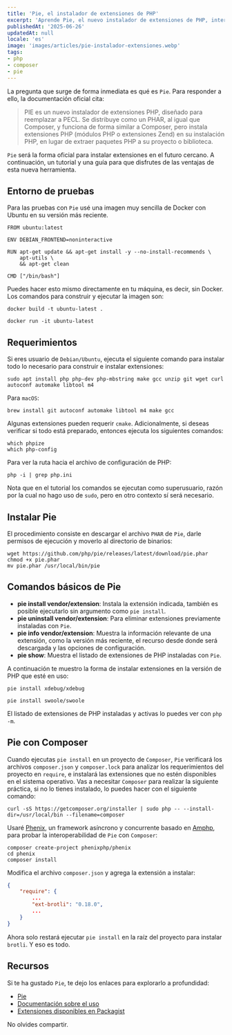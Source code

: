 ```yaml
---
title: 'Pie, el instalador de extensiones de PHP'
excerpt: 'Aprende Pie, el nuevo instalador de extensiones de PHP, interoperable con Composer y Packagist, podrás instalar extensiones desde los requerimientos de tu proyecto con un comando.'
publishedAt: '2025-06-26'
updatedAt: null
locale: 'es'
image: 'images/articles/pie-instalador-extensiones.webp'
tags:
- php
- composer
- pie
---
```


La pregunta que surge de forma inmediata es qué es `Pie`. Para responder a ello, la documentación oficial cita:

> PIE es un nuevo instalador de extensiones PHP, diseñado para reemplazar a PECL. Se distribuye como un PHAR, al igual que Composer, y funciona de forma similar a Composer, pero instala extensiones PHP (módulos PHP o extensiones Zend) en su instalación PHP, en lugar de extraer paquetes PHP a su proyecto o biblioteca.

`Pie` será la forma oficial para instalar extensiones en el futuro cercano. A continuación, un tutorial y una guía para que disfrutes de las ventajas de esta nueva herramienta.

<lite-youtube videoid="xCPp-VgmcR8" disablenoscript></lite-youtube>

## Entorno de pruebas

Para las pruebas con `Pie` usé una imagen muy sencilla de Docker con Ubuntu en su versión más reciente.

```shell
FROM ubuntu:latest

ENV DEBIAN_FRONTEND=noninteractive

RUN apt-get update && apt-get install -y --no-install-recommends \
    apt-utils \
    && apt-get clean

CMD ["/bin/bash"]
```

Puedes hacer esto mismo directamente en tu máquina, es decir, sin Docker. Los comandos para construir y ejecutar la imagen son:

```shell
docker build -t ubuntu-latest .

docker run -it ubuntu-latest
```

## Requerimientos

Si eres usuario de `Debian/Ubuntu`, ejecuta el siguiente comando para instalar todo lo necesario para construir e instalar extensiones:

```shell
sudo apt install php php-dev php-mbstring make gcc unzip git wget curl autoconf automake libtool m4
```

Para `macOS`:

```shell
brew install git autoconf automake libtool m4 make gcc
```

Algunas extensiones pueden requerir `cmake`. Adicionalmente, si deseas verificar si todo está preparado, entonces ejecuta los siguientes comandos:

```shell
which phpize
which php-config
```

Para ver la ruta hacia el archivo de configuración de PHP:

```shell
php -i | grep php.ini
```

Nota que en el tutorial los comandos se ejecutan como superusuario, razón por la cual no hago uso de `sudo`, pero en otro contexto sí será necesario.

## Instalar Pie

El procedimiento consiste en descargar el archivo `PHAR` de `Pie`, darle permisos de ejecución y moverlo al directorio de binarios:

```shell
wget https://github.com/php/pie/releases/latest/download/pie.phar
chmod +x pie.phar
mv pie.phar /usr/local/bin/pie
```

## Comandos básicos de Pie

- **pie install vendor/extension**: Instala la extensión indicada, también es posible ejecutarlo sin argumento como `pie install`.
- **pie uninstall vendor/extension**: Para eliminar extensiones previamente instaladas con `Pie`.
- **pie info vendor/extension**: Muestra la información relevante de una extensión, como la versión más reciente, el recurso desde donde será descargada y las opciones de configuración.
- **pie show**: Muestra el listado de extensiones de PHP instaladas con `Pie`.

A continuación te muestro la forma de instalar extensiones en la versión de PHP que esté en uso:

```shell
pie install xdebug/xdebug

pie install swoole/swoole
```

El listado de extensiones de PHP instaladas y activas lo puedes ver con `php -m`.

## Pie con Composer

Cuando ejecutas `pie install` en un proyecto de `Composer`, `Pie` verificará los archivos `composer.json` y `composer.lock` para analizar los requerimientos del proyecto en `require`, e instalará las extensiones que no estén disponibles en el sistema operativo. Vas a necesitar `Composer` para realizar la siguiente práctica, si no lo tienes instalado, lo puedes hacer con el siguiente comando:

```shell
curl -sS https://getcomposer.org/installer | sudo php -- --install-dir=/usr/local/bin --filename=composer
```

Usaré [Phenix](https://phenix.omarbarbosa.com/), un framework asíncrono y concurrente basado en [Amphp](https://amphp.org/), para probar la interoperabilidad de `Pie` con `Composer`:

```shell
composer create-project phenixphp/phenix
cd phenix
composer install
```

Modifica el archivo `composer.json` y agrega la extensión a instalar:

```json
{
    "require": {
        ...
        "ext-brotli": "0.18.0",
        ...
    }
}
```

Ahora solo restará ejecutar `pie install` en la raíz del proyecto para instalar `brotli`. Y eso es todo.

## Recursos

Si te ha gustado `Pie`, te dejo los enlaces para explorarlo a profundidad:

- [Pie](https://github.com/php/pie)
- [Documentación sobre el uso](https://github.com/php/pie/blob/main/docs/usage.md)
- [Extensiones disponibles en Packagist](https://packagist.org/extensions)

No olvides compartir.
